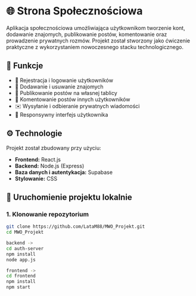 # 🌐 Strona Społecznościowa

Aplikacja społecznościowa umożliwiająca użytkownikom tworzenie kont, dodawanie znajomych, publikowanie postów, komentowanie oraz prowadzenie prywatnych rozmów. Projekt został stworzony jako ćwiczenie praktyczne z wykorzystaniem nowoczesnego stacku technologicznego.

## 🧩 Funkcje

- 🔐 Rejestracja i logowanie użytkowników
- 👥 Dodawanie i usuwanie znajomych
- 📝 Publikowanie postów na własnej tablicy
- 💬 Komentowanie postów innych użytkowników
- ✉️ Wysyłanie i odbieranie prywatnych wiadomości
- 📱 Responsywny interfejs użytkownika

## ⚙️ Technologie

Projekt został zbudowany przy użyciu:

- **Frontend:** React.js
- **Backend:** Node.js (Express)
- **Baza danych i autentykacja:** Supabase
- **Stylowanie:** CSS

## 🚀 Uruchomienie projektu lokalnie

### 1. Klonowanie repozytorium

```bash
git clone https://github.com/LataM88/MWO_Projekt.git
cd MWO_Projekt

backend ->
cd auth-server
npm install
node app.js

frontend ->
cd frontend
npm install
npm start
